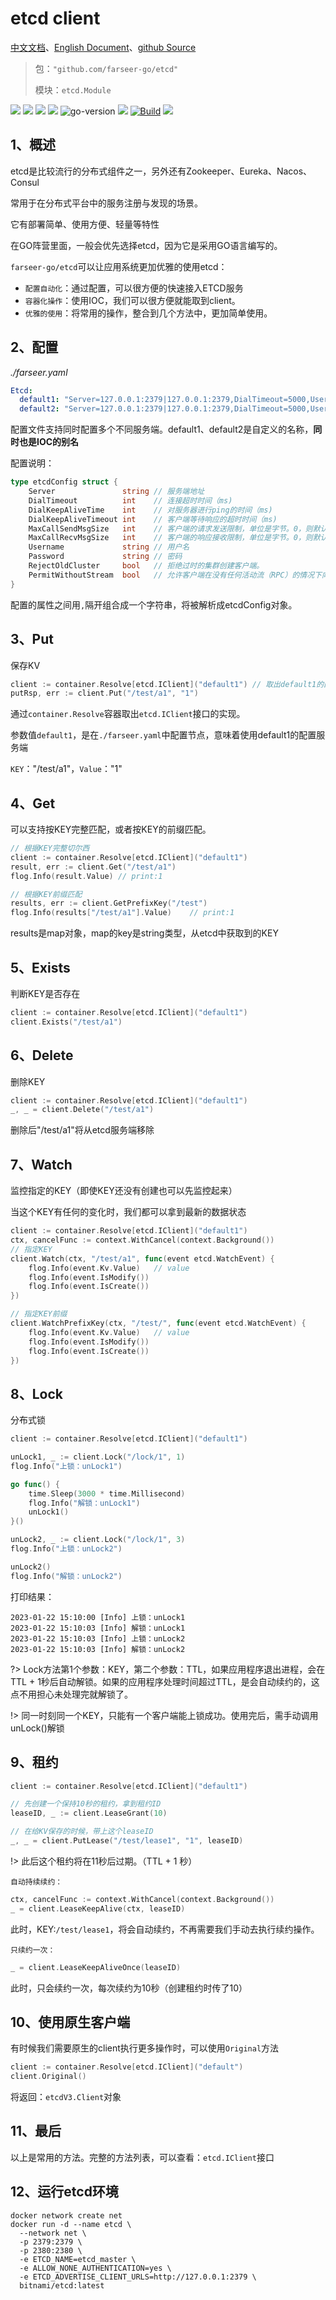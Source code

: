 # etcd client
[中文文档](https://farseer-go.github.io/doc/)、[English Document](https://farseer-go.github.io/doc/#/en-us/)、[github Source](https://github.com/farseer-go/etcd)
> 包：`"github.com/farseer-go/etcd"`
>
> 模块：`etcd.Module`
  
![](https://img.shields.io/github/stars/farseer-go?style=social)
![](https://img.shields.io/github/license/farseer-go/etcd)
![](https://img.shields.io/github/go-mod/go-version/farseer-go/etcd)
![](https://img.shields.io/github/v/release/farseer-go/etcd)
![go-version](https://img.shields.io/github/go-mod/go-version/farseer-go/etcd)
![](https://img.shields.io/github/languages/code-size/farseer-go/etcd)
[![Build](https://github.com/farseer-go/etcd/actions/workflows/build.yml/badge.svg)](https://github.com/farseer-go/etcd/actions/workflows/build.yml)
![](https://goreportcard.com/badge/github.com/farseer-go/etcd)

## 1、概述
etcd是比较流行的分布式组件之一，另外还有Zookeeper、Eureka、Nacos、Consul

常用于在分布式平台中的服务注册与发现的场景。

它有部署简单、使用方便、轻量等特性

在GO阵营里面，一般会优先选择etcd，因为它是采用GO语言编写的。

`farseer-go/etcd`可以让应用系统更加优雅的使用etcd：

- `配置自动化`：通过配置，可以很方便的快速接入ETCD服务
- `容器化操作`：使用IOC，我们可以很方便就能取到client。
- `优雅的使用`：将常用的操作，整合到几个方法中，更加简单使用。

## 2、配置
_./farseer.yaml_
```yaml
Etcd:
  default1: "Server=127.0.0.1:2379|127.0.0.1:2379,DialTimeout=5000,Username=test,Password=test"
  default2: "Server=127.0.0.1:2379|127.0.0.1:2379,DialTimeout=5000,Username=test,Password=test"
```
配置文件支持同时配置多个不同服务端。default1、default2是自定义的名称，**同时也是IOC的别名**

配置说明：
```go
type etcdConfig struct {
	Server               string // 服务端地址
	DialTimeout          int    // 连接超时时间（ms)
	DialKeepAliveTime    int    // 对服务器进行ping的时间（ms)
	DialKeepAliveTimeout int    // 客户端等待响应的超时时间（ms)
	MaxCallSendMsgSize   int    // 客户端的请求发送限制，单位是字节。0，则默认为2.0 MiB（2 * 1024 * 1024）。
	MaxCallRecvMsgSize   int    // 客户端的响应接收限制，单位是字节。0，则默认不限制
	Username             string // 用户名
	Password             string // 密码
	RejectOldCluster     bool   // 拒绝过时的集群创建客户端。
	PermitWithoutStream  bool   // 允许客户端在没有任何活动流（RPC）的情况下向服务器发送keepalive pings。
}
```
配置的属性之间用`,`隔开组合成一个字符串，将被解析成etcdConfig对象。

## 3、Put
保存KV
```go
client := container.Resolve[etcd.IClient]("default1") // 取出default1的配置服务端
putRsp, err := client.Put("/test/a1", "1")
```
通过`container.Resolve`容器取出`etcd.IClient`接口的实现。

参数值`default1`，是在`./farseer.yaml`中配置节点，意味着使用default1的配置服务端

`KEY`："/test/a1"，`Value`："1"

## 4、Get
可以支持按KEY完整匹配，或者按KEY的前缀匹配。
```go
// 根据KEY完整切尔西
client := container.Resolve[etcd.IClient]("default1")
result, err := client.Get("/test/a1")
flog.Info(result.Value) // print:1

// 根据KEY前缀匹配
results, err := client.GetPrefixKey("/test")
flog.Info(results["/test/a1"].Value)    // print:1
```
results是map对象，map的key是string类型，从etcd中获取到的KEY

## 5、Exists
判断KEY是否存在
```go
client := container.Resolve[etcd.IClient]("default1")
client.Exists("/test/a1")
```

## 6、Delete
删除KEY
```go
client := container.Resolve[etcd.IClient]("default1")
_, _ = client.Delete("/test/a1")
```
删除后"/test/a1"将从etcd服务端移除

## 7、Watch
监控指定的KEY（即使KEY还没有创建也可以先监控起来）

当这个KEY有任何的变化时，我们都可以拿到最新的数据状态
```go
client := container.Resolve[etcd.IClient]("default1")
ctx, cancelFunc := context.WithCancel(context.Background())
// 指定KEY
client.Watch(ctx, "/test/a1", func(event etcd.WatchEvent) {
    flog.Info(event.Kv.Value)   // value
    flog.Info(event.IsModify())
    flog.Info(event.IsCreate())
})

// 指定KEY前缀
client.WatchPrefixKey(ctx, "/test/", func(event etcd.WatchEvent) {
    flog.Info(event.Kv.Value)   // value
    flog.Info(event.IsModify())
    flog.Info(event.IsCreate())
})
```

## 8、Lock
分布式锁
```go
client := container.Resolve[etcd.IClient]("default1")

unLock1, _ := client.Lock("/lock/1", 1)
flog.Info("上锁：unLock1")

go func() {
    time.Sleep(3000 * time.Millisecond)
    flog.Info("解锁：unLock1")
    unLock1()
}()

unLock2, _ := client.Lock("/lock/1", 3)
flog.Info("上锁：unLock2")

unLock2()
flog.Info("解锁：unLock2")
```
打印结果：
```
2023-01-22 15:10:00 [Info] 上锁：unLock1
2023-01-22 15:10:03 [Info] 解锁：unLock1
2023-01-22 15:10:03 [Info] 上锁：unLock2
2023-01-22 15:10:03 [Info] 解锁：unLock2
```
?> Lock方法第1个参数：KEY，第二个参数：TTL，如果应用程序退出进程，会在TTL + 1秒后自动解锁。如果的应用程序处理时间超过TTL，是会自动续约的，这点不用担心未处理完就解锁了。

!> 同一时刻同一个KEY，只能有一个客户端能上锁成功。使用完后，需手动调用unLock()解锁

## 9、租约
```go
client := container.Resolve[etcd.IClient]("default1")

// 先创建一个保持10秒的租约，拿到租约ID
leaseID, _ := client.LeaseGrant(10)

// 在给KV保存的时候，带上这个leaseID
_, _ = client.PutLease("/test/lease1", "1", leaseID)
```
!> 此后这个租约将在11秒后过期。（TTL + 1 秒）

`自动持续续约：`
```go
ctx, cancelFunc := context.WithCancel(context.Background())
_ = client.LeaseKeepAlive(ctx, leaseID)
```
此时，KEY:`/test/lease1`，将会自动续约，不再需要我们手动去执行续约操作。

`只续约一次：`
```go
_ = client.LeaseKeepAliveOnce(leaseID)
```
此时，只会续约一次，每次续约为10秒（创建租约时传了10）

## 10、使用原生客户端
有时候我们需要原生的client执行更多操作时，可以使用`Original`方法
```go
client := container.Resolve[etcd.IClient]("default")
client.Original()
```
将返回：`etcdV3.Client`对象

## 11、最后
以上是常用的方法。完整的方法列表，可以查看：`etcd.IClient`接口

## 12、运行etcd环境
```shell
docker network create net
docker run -d --name etcd \
  --network net \
  -p 2379:2379 \
  -p 2380:2380 \
  -e ETCD_NAME=etcd_master \
  -e ALLOW_NONE_AUTHENTICATION=yes \
  -e ETCD_ADVERTISE_CLIENT_URLS=http://127.0.0.1:2379 \
  bitnami/etcd:latest
```